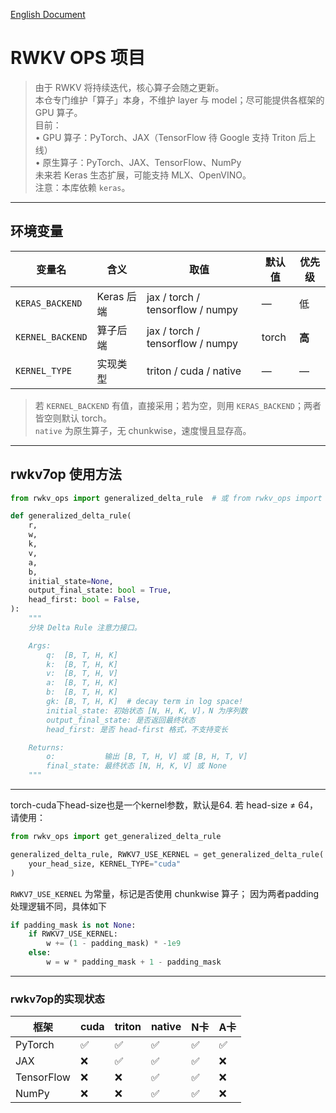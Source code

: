 [English Document](ENREADME.md)
# RWKV OPS 项目
> 由于 RWKV 将持续迭代，核心算子会随之更新。  
> 本仓专门维护「算子」本身，不维护 layer 与 model；尽可能提供各框架的 GPU 算子。  
> 目前：  
> • GPU 算子：PyTorch、JAX（TensorFlow 待 Google 支持 Triton 后上线）  
> • 原生算子：PyTorch、JAX、TensorFlow、NumPy  
> 未来若 Keras 生态扩展，可能支持 MLX、OpenVINO。  
> 注意：本库依赖 `keras`。

---

## 环境变量

| 变量名 | 含义 | 取值 | 默认值 | 优先级 |
|---|---|---|---|---|
| `KERAS_BACKEND` | Keras 后端 | jax / torch / tensorflow / numpy | — | 低 |
| `KERNEL_BACKEND` | 算子后端 | jax / torch / tensorflow / numpy | torch | **高** |
| `KERNEL_TYPE` | 实现类型 | triton / cuda / native | — | — |

> 若 `KERNEL_BACKEND` 有值，直接采用；若为空，则用 `KERAS_BACKEND`；两者皆空则默认 torch。  
> `native` 为原生算子，无 chunkwise，速度慢且显存高。

---

## rwkv7op 使用方法

```python
from rwkv_ops import generalized_delta_rule  # 或 from rwkv_ops import rwkv7_op，完全等价

def generalized_delta_rule(
    r,
    w,
    k,
    v,
    a,
    b,
    initial_state=None,
    output_final_state: bool = True,
    head_first: bool = False,
):
    """
    分块 Delta Rule 注意力接口。

    Args:
        q:  [B, T, H, K]
        k:  [B, T, H, K]
        v:  [B, T, H, V]
        a:  [B, T, H, K]
        b:  [B, T, H, K]
        gk: [B, T, H, K]  # decay term in log space!
        initial_state: 初始状态 [N, H, K, V]，N 为序列数
        output_final_state: 是否返回最终状态
        head_first: 是否 head-first 格式，不支持变长

    Returns:
        o:           输出 [B, T, H, V] 或 [B, H, T, V]
        final_state: 最终状态 [N, H, K, V] 或 None
    """
```

---


torch-cuda下head-size也是一个kernel参数，默认是64.
若 head-size ≠ 64，请使用：

```python
from rwkv_ops import get_generalized_delta_rule

generalized_delta_rule, RWKV7_USE_KERNEL = get_generalized_delta_rule(
    your_head_size, KERNEL_TYPE="cuda"
)
```

`RWKV7_USE_KERNEL` 为常量，标记是否使用 chunkwise 算子；
因为两者padding 处理逻辑不同，具体如下

```python
if padding_mask is not None:
    if RWKV7_USE_KERNEL:
        w += (1 - padding_mask) * -1e9
    else:
        w = w * padding_mask + 1 - padding_mask
```

---

### rwkv7op的实现状态

| 框架       | cuda | triton | native |N卡 |A卡 |
|------------|------|--------|--------|--------|--------|
| PyTorch    | ✅    | ✅      | ✅      | ✅      | ✅    |
| JAX        | ❌    | ✅      | ✅      | ✅    | ❌    |
| TensorFlow | ❌    | ❌      | ✅      | ✅    | ❌    |
| NumPy      | ❌    | ❌      | ✅      | ✅    | ❌    |